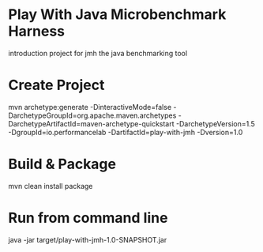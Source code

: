 # Play With Java Microbenchmark Harness
introduction project for jmh the java benchmarking tool
# Create Project
mvn archetype:generate
    -DinteractiveMode=false
    -DarchetypeGroupId=org.apache.maven.archetypes
    -DarchetypeArtifactId=maven-archetype-quickstart 
    -DarchetypeVersion=1.5
    -DgroupId=io.performancelab
    -DartifactId=play-with-jmh
    -Dversion=1.0

# Build & Package  
mvn clean install package

# Run from command line 
java -jar target/play-with-jmh-1.0-SNAPSHOT.jar

 
